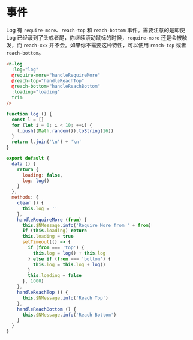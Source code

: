 # 事件
Log 有 `require-more`、`reach-top` 和 `reach-bottom` 事件。需要注意的是即使 Log 已经滚到了头或者尾，你继续滚动鼠标的时候，`require-more` 还是会被触发，而 `reach-xxx` 并不会。如果你不需要这种特性，可以使用 `reach-top` 或者 `reach-bottom`。
```html
<n-log
  :log="log"
  @require-more="handleRequireMore"
  @reach-top="handleReachTop"
  @reach-bottom="handleReachBottom"
  :loading="loading"
  trim
/>
```

```js
function log () {
  const l = []
  for (let i = 0; i < 10; ++i) {
    l.push((Math.random()).toString(16))
  }
  return l.join('\n') + '\n'
}

export default {
  data () {
    return {
      loading: false,
      log: log()
    }
  },
  methods: {
    clear () {
      this.log = ''
    },
    handleRequireMore (from) {
      this.$NMessage.info('Require More from ' + from)
      if (this.loading) return
      this.loading = true
      setTimeout(() => {
        if (from === 'top') {
          this.log = log() + this.log
        } else if (from === 'bottom') {
          this.log = this.log + log()
        }
        this.loading = false
      }, 1000)
    },
    handleReachTop () {
      this.$NMessage.info('Reach Top')
    },
    handleReachBottom () {
      this.$NMessage.info('Reach Bottom')
    }
  }
}
```